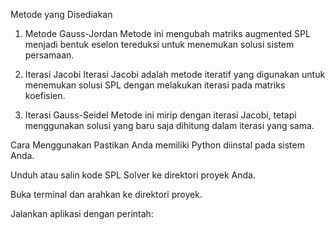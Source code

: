Metode yang Disediakan
1. Metode Gauss-Jordan
Metode ini mengubah matriks augmented SPL menjadi bentuk eselon tereduksi untuk menemukan solusi sistem persamaan.

2. Iterasi Jacobi
Iterasi Jacobi adalah metode iteratif yang digunakan untuk menemukan solusi SPL dengan melakukan iterasi pada matriks koefisien.

3. Iterasi Gauss-Seidel
Metode ini mirip dengan iterasi Jacobi, tetapi menggunakan solusi yang baru saja dihitung dalam iterasi yang sama.

Cara Menggunakan
Pastikan Anda memiliki Python diinstal pada sistem Anda.

Unduh atau salin kode SPL Solver ke direktori proyek Anda.

Buka terminal dan arahkan ke direktori proyek.

Jalankan aplikasi dengan perintah:
